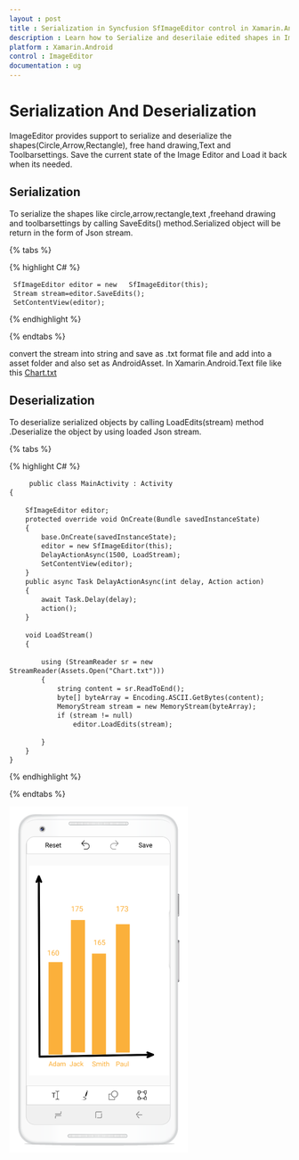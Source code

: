 ```yaml
---
layout : post
title : Serialization in Syncfusion SfImageEditor control in Xamarin.Android
description : Learn how to Serialize and deserilaie edited shapes in ImageEditor for Xamarin.Android
platform : Xamarin.Android
control : ImageEditor
documentation : ug
---
```


# Serialization And Deserialization
 ImageEditor provides support to serialize and deserialize the shapes(Circle,Arrow,Rectangle), free hand drawing,Text and Toolbarsettings. Save the current state of the Image Editor and Load it back when its needed.

## Serialization
  To serialize the shapes like circle,arrow,rectangle,text ,freehand drawing and toolbarsettings by calling SaveEdits() method.Serialized object will be return in the form of Json stream.

{% tabs %}

{% highlight C# %}
    
	 SfImageEditor editor = new   SfImageEditor(this);
	 Stream stream=editor.SaveEdits();
     SetContentView(editor);
    
	
{% endhighlight %}

{% endtabs %}

   convert the stream into string and save as .txt format file and add into a asset folder and also set as AndroidAsset.
   In Xamarin.Android.Text file like this
  [Chart.txt](http://www.syncfusion.com/downloads/support/directtrac/general/txt/Chart677841499.txt)
       


## Deserialization
   To deserialize serialized objects by calling LoadEdits(stream) method .Deserialize the object by using loaded Json stream.

{% tabs %}

{% highlight C# %}
        
		 public class MainActivity : Activity
    {

        SfImageEditor editor;
        protected override void OnCreate(Bundle savedInstanceState)
        {
            base.OnCreate(savedInstanceState);
            editor = new SfImageEditor(this);
            DelayActionAsync(1500, LoadStream);
            SetContentView(editor);
        }
        public async Task DelayActionAsync(int delay, Action action)
        {
            await Task.Delay(delay);
            action();
        }

        void LoadStream()
        {

            using (StreamReader sr = new StreamReader(Assets.Open("Chart.txt")))
            {
                string content = sr.ReadToEnd();
                byte[] byteArray = Encoding.ASCII.GetBytes(content);
                MemoryStream stream = new MemoryStream(byteArray);
                if (stream != null)
                    editor.LoadEdits(stream);

            }
        }
    }
		
        

{% endhighlight %}

{% endtabs %}

![SfImageEditor](ImageEditor_images/Serialization.png)

